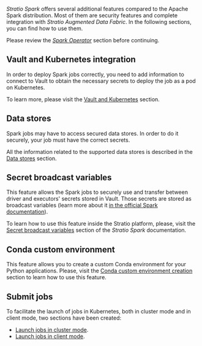 *Stratio Spark* offers several additional features compared to the Apache Spark distribution. Most of them are security features and complete integration with *Stratio Augmented Data Fabric*. In the following sections, you can find how to use them.

Please review the [_Spark Operator_](Spark-Operator.md) section before continuing.

## Vault and Kubernetes integration

In order to deploy Spark jobs correctly, you need to add information to connect to Vault to obtain the necessary secrets to deploy the job as a pod on Kubernetes.

To learn more, please visit the [Vault and Kubernetes](Spark/Vault-and-Kubernetes.md) section.  

## Data stores

Spark jobs may have to access secured data stores. In order to do it securely, your job must have the correct secrets.  

All the information related to the supported data stores is described in the [Data stores](Spark/Data-stores.md) section.

## Secret broadcast variables

This feature allows the Spark jobs to securely use and transfer between driver and executors' secrets stored in Vault. Those secrets are stored as broadcast variables (learn more about it [in the official Spark documentation](https://spark.apache.org/docs/3.1.1/rdd-programming-guide.html#broadcast-variables)).  

To learn how to use this feature inside the Stratio platform, please, visit the [Secret broadcast variables](Spark/Secret-broadcast-variables.md) section of the *Stratio Spark* documentation.

## Conda custom environment

This feature allows you to create a custom Conda environment for your Python applications. Please, visit the [Conda custom environment creation](Spark/Conda-custom-environment.md) section to learn how to use this feature.

## Submit jobs

To facilitate the launch of jobs in Kubernetes, both in cluster mode and in client mode, two sections have been created:

- [Launch jobs in cluster mode](Spark/Jobs-cluster-mode.md).
- [Launch jobs in client mode](Spark/Jobs-client-mode.md).
